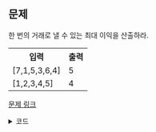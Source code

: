 ## 문제

한 번의 거래로 낼 수 있는 최대 이익을 산출하라.

 <table>
	<th>입력</th>
	<th>출력</th>
	<tr><!-- 첫번째 줄 시작 -->
	    <td>[7,1,5,3,6,4]</td>
	    <td>5</td>
	</tr><!-- 첫번째 줄 끝 -->
	<tr><!-- 두번째 줄 시작 -->
	    <td>[1,2,3,4,5]</td>
	    <td>4</td>
	</tr><!-- 두번째 줄 끝 -->
    </table>

<a href="https://leetcode.com/problems/best-time-to-buy-and-sell-stock/" target="_blank">문제 링크</a>

<details>
<summary>코드</summary>
<div markdown="1">

```python
from typing import List
import sys


class Solution():
    def maxProfit(self, prices: List[int]) -> int:
        profit = 0
        min_price = sys.maxsize

        for price in prices:
            min_price = min(min_price, price)
            profit = max(profit, price - min_price)

        return profit
```

</div>
</details>